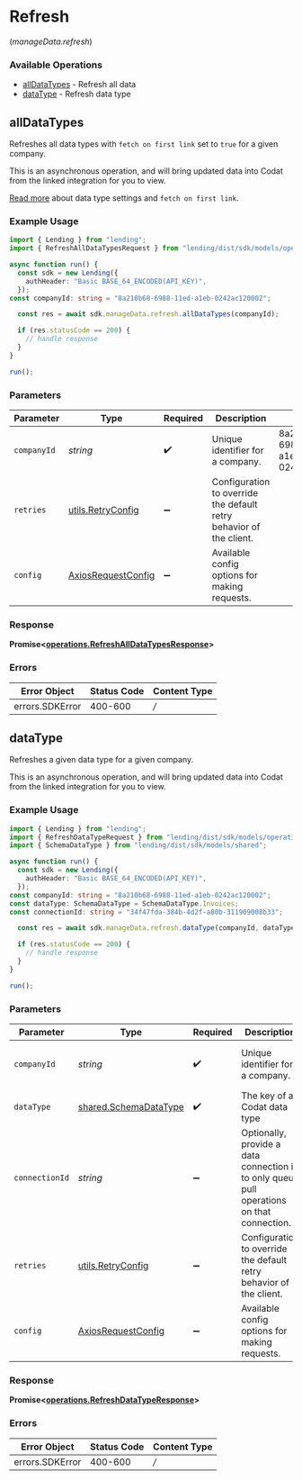 # Refresh
(*manageData.refresh*)

### Available Operations

* [allDataTypes](#alldatatypes) - Refresh all data
* [dataType](#datatype) - Refresh data type

## allDataTypes

Refreshes all data types with `fetch on first link` set to `true` for a given company.

This is an asynchronous operation, and will bring updated data into Codat from the linked integration for you to view.

[Read more](https://docs.codat.io/core-concepts/data-type-settings) about data type settings and `fetch on first link`.

### Example Usage

```typescript
import { Lending } from "lending";
import { RefreshAllDataTypesRequest } from "lending/dist/sdk/models/operations";

async function run() {
  const sdk = new Lending({
    authHeader: "Basic BASE_64_ENCODED(API_KEY)",
  });
const companyId: string = "8a210b68-6988-11ed-a1eb-0242ac120002";

  const res = await sdk.manageData.refresh.allDataTypes(companyId);

  if (res.statusCode == 200) {
    // handle response
  }
}

run();
```

### Parameters

| Parameter                                                           | Type                                                                | Required                                                            | Description                                                         | Example                                                             |
| ------------------------------------------------------------------- | ------------------------------------------------------------------- | ------------------------------------------------------------------- | ------------------------------------------------------------------- | ------------------------------------------------------------------- |
| `companyId`                                                         | *string*                                                            | :heavy_check_mark:                                                  | Unique identifier for a company.                                    | 8a210b68-6988-11ed-a1eb-0242ac120002                                |
| `retries`                                                           | [utils.RetryConfig](../../internal/utils/retryconfig.md)            | :heavy_minus_sign:                                                  | Configuration to override the default retry behavior of the client. |                                                                     |
| `config`                                                            | [AxiosRequestConfig](https://axios-http.com/docs/req_config)        | :heavy_minus_sign:                                                  | Available config options for making requests.                       |                                                                     |


### Response

**Promise<[operations.RefreshAllDataTypesResponse](../../sdk/models/operations/refreshalldatatypesresponse.md)>**
### Errors

| Error Object    | Status Code     | Content Type    |
| --------------- | --------------- | --------------- |
| errors.SDKError | 400-600         | */*             |

## dataType

Refreshes a given data type for a given company.

This is an asynchronous operation, and will bring updated data into Codat from the linked integration for you to view.

### Example Usage

```typescript
import { Lending } from "lending";
import { RefreshDataTypeRequest } from "lending/dist/sdk/models/operations";
import { SchemaDataType } from "lending/dist/sdk/models/shared";

async function run() {
  const sdk = new Lending({
    authHeader: "Basic BASE_64_ENCODED(API_KEY)",
  });
const companyId: string = "8a210b68-6988-11ed-a1eb-0242ac120002";
const dataType: SchemaDataType = SchemaDataType.Invoices;
const connectionId: string = "34f47fda-384b-4d2f-a80b-311909008b33";

  const res = await sdk.manageData.refresh.dataType(companyId, dataType, connectionId);

  if (res.statusCode == 200) {
    // handle response
  }
}

run();
```

### Parameters

| Parameter                                                                                  | Type                                                                                       | Required                                                                                   | Description                                                                                | Example                                                                                    |
| ------------------------------------------------------------------------------------------ | ------------------------------------------------------------------------------------------ | ------------------------------------------------------------------------------------------ | ------------------------------------------------------------------------------------------ | ------------------------------------------------------------------------------------------ |
| `companyId`                                                                                | *string*                                                                                   | :heavy_check_mark:                                                                         | Unique identifier for a company.                                                           | 8a210b68-6988-11ed-a1eb-0242ac120002                                                       |
| `dataType`                                                                                 | [shared.SchemaDataType](../../../sdk/models/shared/schemadatatype.md)                      | :heavy_check_mark:                                                                         | The key of a Codat data type                                                               | invoices                                                                                   |
| `connectionId`                                                                             | *string*                                                                                   | :heavy_minus_sign:                                                                         | Optionally, provide a data connection id to only queue pull operations on that connection. |                                                                                            |
| `retries`                                                                                  | [utils.RetryConfig](../../internal/utils/retryconfig.md)                                   | :heavy_minus_sign:                                                                         | Configuration to override the default retry behavior of the client.                        |                                                                                            |
| `config`                                                                                   | [AxiosRequestConfig](https://axios-http.com/docs/req_config)                               | :heavy_minus_sign:                                                                         | Available config options for making requests.                                              |                                                                                            |


### Response

**Promise<[operations.RefreshDataTypeResponse](../../sdk/models/operations/refreshdatatyperesponse.md)>**
### Errors

| Error Object    | Status Code     | Content Type    |
| --------------- | --------------- | --------------- |
| errors.SDKError | 400-600         | */*             |
